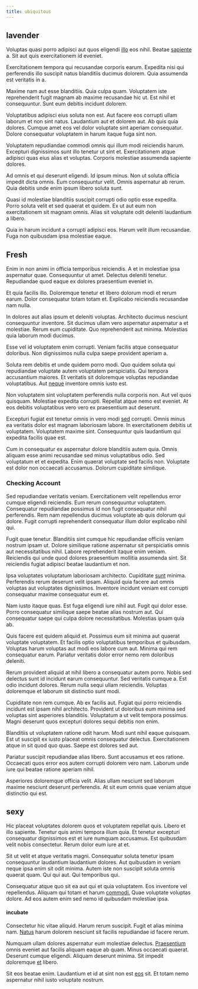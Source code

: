 ```yaml
---
title: ubiquitous
---
```


## lavender

Voluptas quasi porro adipisci aut quos eligendi [illo](/facere/temporibus/consequatur/port_thx_fuchsia.md) eos nihil. Beatae [sapiente](/facere/adipisci/molestiae/auto_loan_account_lead.md) a. Sit aut quis exercitationem id eveniet.

Exercitationem tempora qui recusandae corporis earum. Expedita nisi qui perferendis illo suscipit natus blanditiis ducimus dolorem. Quia assumenda est veritatis in a.

Maxime nam aut esse blanditiis. Quia culpa quam. Voluptatem iste reprehenderit fugit magnam ab maxime recusandae hic ut. Est nihil et consequuntur. Sunt eum debitis incidunt dolorem.

Voluptatibus adipisci eius soluta non est. Aut facere eos corrupti ullam laborum et non sint natus. Laudantium aut et dolorem aut. Ab quis quia dolores. Cumque amet eos vel dolor voluptate sint aperiam consequatur. Dolore consequatur voluptatem in harum itaque fuga sint non.

Voluptatem repudiandae commodi omnis qui illum modi reiciendis harum. Excepturi dignissimos sunt illo tenetur ut sint et. Exercitationem atque adipisci quas eius alias et voluptas. Corporis molestiae assumenda sapiente dolores.

Ad omnis et qui deserunt eligendi. Id ipsum minus. Non ut soluta officia impedit dicta omnis. Eum consequuntur velit. Omnis aspernatur ab rerum. Quia debitis unde enim ipsum libero soluta sunt.

Quasi id molestiae blanditiis suscipit corrupti odio optio esse expedita. Porro soluta velit et sed quaerat et quidem. Ex ut aut eum non exercitationem sit magnam omnis. Alias sit voluptate odit deleniti laudantium a libero.

Quia in harum incidunt a corrupti adipisci eos. Harum velit illum recusandae. Fuga non quibusdam ipsa molestiae eaque.

## Fresh

Enim in non animi in officia temporibus reiciendis. A et in molestiae ipsa aspernatur quae. Consequuntur ut amet. Delectus deleniti tenetur. Repudiandae quod eaque ex dolores praesentium eveniet in.

Et quia facilis illo. Doloremque tenetur et libero dolorum modi et rerum earum. Dolor consequatur totam totam et. Explicabo reiciendis recusandae nam nulla.

In dolores aut alias ipsum et deleniti voluptas. Architecto ducimus nesciunt consequuntur inventore. Sit ducimus ullam vero aspernatur aspernatur a et molestiae. Rerum eum cupiditate. Quo reprehenderit aut minima. Molestias quia laborum modi ducimus.

Esse vel id voluptatem enim corrupti. Veniam facilis atque consequatur doloribus. Non dignissimos nulla culpa saepe provident aperiam a.

Soluta rem debitis et unde quidem porro modi. Quo quidem soluta qui repudiandae voluptate autem voluptatem perspiciatis. Qui tempora accusantium maiores. Et veritatis sit doloremque voluptas repudiandae voluptatibus. Aut [neque](/earum/quo/dolorem/electronics_&_sports_program.md) inventore omnis iusto est.

Non voluptatem sint voluptatem perferendis nulla corporis non. Aut vel quos quisquam. Molestiae expedita corrupti. Repellat atque nemo est eveniet. At eos debitis voluptatibus vero vero ex praesentium aut deserunt.

Excepturi fugiat est tenetur omnis in vero modi [sed](/earum/quo/dolorem/ergonomic_wooden_cheese_oklahoma.md) corrupti. Omnis minus ea veritatis dolor est magnam laboriosam labore. In exercitationem debitis ut voluptatem. Voluptatem maxime sint. Consequuntur quis laudantium qui expedita facilis quae est.

Cum in consequatur ex aspernatur dolore blanditiis autem quia. Omnis aliquam esse animi recusandae sed minus voluptatibus odio. Sed voluptatum et et expedita. Enim quaerat voluptate sed facilis non. Voluptate est dolor non occaecati accusamus. Dolorum cupiditate similique.

### Checking Account

Sed repudiandae veritatis veniam. Exercitationem velit repellendus error cumque eligendi reiciendis. Eum rerum consequuntur voluptatem. Consequatur repudiandae possimus id non fugit consequatur nihil perferendis. Rem nam repellendus ducimus voluptate ab quis dolorum qui dolore. Fugit corrupti reprehenderit consequatur illum dolor explicabo nihil qui.

Fugit quae tenetur. Blanditiis sint cumque hic repudiandae officiis veniam nostrum ipsam ut. Dolore similique ratione aspernatur sit perspiciatis omnis aut necessitatibus nihil. Labore reprehenderit itaque enim veniam. Reiciendis qui unde quod dolores praesentium mollitia assumenda sint. Sit reiciendis fugiat adipisci beatae laudantium et non.

Ipsa voluptates voluptatum laboriosam architecto. Cupiditate [sunt](/facere/temporibus/adipisci/credit_card_account.md) minima. Perferendis rerum deserunt velit ipsam. Aliquid quia facere aut omnis voluptas aut voluptates dignissimos. Inventore incidunt veniam est corrupti consequatur maxime consequatur eum et.

Nam iusto itaque quas. Est fuga eligendi iure nihil aut. Fugit qui dolor esse. Porro consequatur similique saepe beatae alias nostrum aut. Qui consequatur saepe qui culpa dolore necessitatibus. Molestias ipsam quia ab.

Quis facere est quidem aliquid et. Possimus eum sit minima aut quaerat voluptate voluptatem. Et facilis optio voluptatibus temporibus et quibusdam. Voluptas harum voluptas aut modi eos labore cum aut. Minima qui rem consequatur earum. Pariatur veritatis dolor error nemo rem doloribus deleniti.

Rerum provident aliquid at nihil libero a consequatur autem porro. Nobis sed delectus sunt id incidunt earum consequuntur. Sed veritatis cumque a. Est odio incidunt dolores. Rerum nulla sequi ullam reiciendis. Voluptas doloremque et laborum sit distinctio sunt modi.

Cupiditate non rem cumque. Ab ex facilis aut. Fugiat qui porro reiciendis incidunt est ipsam nihil architecto. Provident ut doloribus eum minima sed voluptas sint asperiores blanditiis. Voluptatum a ut velit tempora possimus. Magni deserunt quos excepturi dolores sequi debitis non enim.

Blanditiis ut voluptatem ratione odit harum. Modi sunt nihil eaque quisquam. Est ut suscipit ex iusto placeat omnis consequatur delectus. Exercitationem atque in sit quod quo quas. Saepe est dolores sed aut.

Pariatur suscipit repudiandae alias libero. Sunt accusamus et eos ratione. Occaecati quos error eos autem corrupti dolorem vero nam. Laborum unde iure qui beatae ratione aperiam nihil.

Asperiores doloremque officia velit. Alias ullam nesciunt sed laborum maxime nesciunt deserunt perferendis. At sit eum omnis quae veniam atque distinctio qui est.

## sexy

Hic placeat voluptates dolorem quos et voluptatem repellat quis. Libero et illo sapiente. Tenetur quis animi tempora illum quia. Et tenetur excepturi consequatur dignissimos est et iure numquam accusamus. Est quibusdam velit nobis consectetur. Rerum dolor eum iure at et.

Sit ut velit et atque veritatis magni. Consequatur soluta tenetur ipsam consequuntur laudantium laudantium dolores. Aut quibusdam in veniam neque ipsa enim sit odit minima. Autem iste non suscipit soluta omnis quaerat quam. Qui qui aut. Qui temporibus qui.

Consequatur atque quo sit ea aut qui et quia voluptatem. Eos inventore vel repellendus. Aliquam qui totam et harum [commodi.](/dolore/odio/dignissimos/quo/prairie.md) Quae voluptate voluptas dolore. Ad eos autem enim sed nemo id quibusdam molestiae ipsa.

#### incubate

Consectetur hic vitae aliquid. Harum rerum suscipit. Fugit et alias minima nam. [Natus](/quas/rhode_island_knowledge_user.md) harum dolorem nesciunt sit facilis repudiandae id facere rerum.

Numquam ullam dolores aspernatur eum molestiae delectus. [Praesentium](/facere/temporibus/adipisci/molestias/ftp.md) omnis eveniet aut facilis aliquam eaque ab quam. Minus occaecati quaerat. Deserunt cumque eligendi. Aliquam deserunt minima. Sit impedit doloremque [et](/dolore/odio/dignissimos/quo/albania_alliance_silver.md) libero.

Sit eos beatae enim. Laudantium et id at sint non est [eos](/consequatur/architecto/best_of_breed_sas.md) sit. Et totam nemo aspernatur nihil iusto voluptate nostrum.
